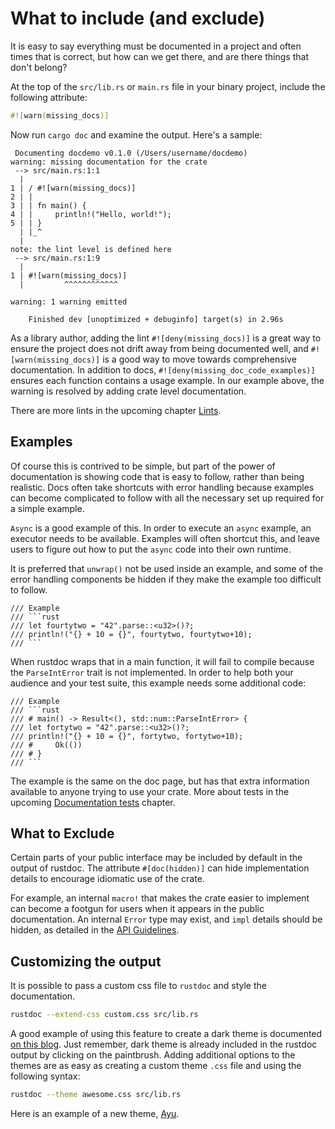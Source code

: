# What to include (and exclude)

It is easy to say everything must be documented in a project and often times
that is correct, but how can we get there, and are there things that don't
belong?

At the top of the `src/lib.rs` or `main.rs` file in your binary project, include
the following attribute:

```rust
#![warn(missing_docs)]
```

Now run `cargo doc` and examine the output.  Here's a sample:

```text
 Documenting docdemo v0.1.0 (/Users/username/docdemo)
warning: missing documentation for the crate
 --> src/main.rs:1:1
  |
1 | / #![warn(missing_docs)]
2 | |
3 | | fn main() {
4 | |     println!("Hello, world!");
5 | | }
  | |_^
  |
note: the lint level is defined here
 --> src/main.rs:1:9
  |
1 | #![warn(missing_docs)]
  |         ^^^^^^^^^^^^

warning: 1 warning emitted

    Finished dev [unoptimized + debuginfo] target(s) in 2.96s
```

As a library author, adding the lint `#![deny(missing_docs)]` is a great way to
ensure the project does not drift away from being documented well, and
`#![warn(missing_docs)]` is a good way to move towards comprehensive
documentation.  In addition to docs, `#![deny(missing_doc_code_examples)]`
ensures each function contains a usage example.  In our example above, the
warning is resolved by adding crate level documentation.

There are more lints in the upcoming chapter [Lints][rustdoc-lints].

## Examples

Of course this is contrived to be simple, but part of the power of documentation
is showing code that is easy to follow, rather than being realistic.  Docs often
take shortcuts with error handling because examples can become complicated to
follow with all the necessary set up required for a simple example.

`Async` is a good example of this.  In order to execute an `async` example, an
executor needs to be available.  Examples will often shortcut this, and leave
users to figure out how to put the `async` code into their own runtime.

It is preferred that `unwrap()` not be used inside an example, and some of the
error handling components be hidden if they make the example too difficult to
follow.

``````text
/// Example
/// ```rust
/// let fourtytwo = "42".parse::<u32>()?;
/// println!("{} + 10 = {}", fourtytwo, fourtytwo+10);
/// ```
``````

When rustdoc wraps that in a main function, it will fail to compile because the
`ParseIntError` trait is not implemented.  In order to help both your audience
and your test suite, this example needs some additional code:

``````text
/// Example
/// ```rust
/// # main() -> Result<(), std::num::ParseIntError> {
/// let fortytwo = "42".parse::<u32>()?;
/// println!("{} + 10 = {}", fortytwo, fortytwo+10);
/// #     Ok(())
/// # }
/// ```
``````

The example is the same on the doc page, but has that extra information
available to anyone trying to use your crate.  More about tests in the
upcoming [Documentation tests] chapter.

## What to Exclude

Certain parts of your public interface may be included by default in the output
of rustdoc.  The attribute `#[doc(hidden)]` can hide implementation details
to encourage idiomatic use of the crate.

For example, an internal `macro!` that makes the crate easier to implement can
become a footgun for users when it appears in the public documentation.  An
internal `Error` type may exist, and `impl` details should be hidden, as
detailed in the [API Guidelines].

## Customizing the output

It is possible to pass a custom css file to `rustdoc` and style the
documentation.

```bash
rustdoc --extend-css custom.css src/lib.rs
```

A good example of using this feature to create a dark theme is documented [on
this blog].  Just remember, dark theme is already included in the rustdoc output
by clicking on the paintbrush.  Adding additional options to the themes are
as easy as creating a custom theme `.css` file and using the following syntax:

```bash
rustdoc --theme awesome.css src/lib.rs
```

Here is an example of a new theme, [Ayu].

[Ayu]: https://github.com/rust-lang/rust/blob/master/src/librustdoc/html/static/themes/ayu.css
[API Guidelines]: https://rust-lang.github.io/api-guidelines/documentation.html#rustdoc-does-not-show-unhelpful-implementation-details-c-hidden
[Documentation tests]: documentation-tests.md
[on this blog]: https://blog.guillaume-gomez.fr/articles/2016-09-16+Generating+doc+with+rustdoc+and+a+custom+theme
[rustdoc-lints]: lints.md
